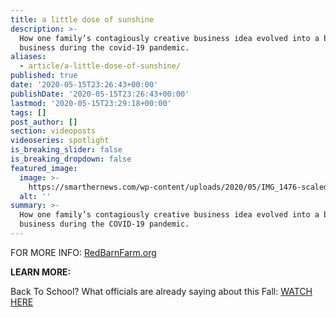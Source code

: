 ```yaml
---
title: a little dose of sunshine
description: >-
  How one family’s contagiously creative business idea evolved into a bustling
  business during the covid-19 pandemic.
aliases:
  - article/a-little-dose-of-sunshine/
published: true
date: '2020-05-15T23:26:43+00:00'
publishDate: '2020-05-15T23:26:43+00:00'
lastmod: '2020-05-15T23:29:18+00:00'
tags: []
post_author: []
section: videoposts
videoseries: spotlight
is_breaking_slider: false
is_breaking_dropdown: false
featured_image:
  image: >-
    https://smarthernews.com/wp-content/uploads/2020/05/IMG_1476-scaled-e1589585146947-969x1024.jpg
  alt: ''
summary: >-
  How one family’s contagiously creative business idea evolved into a bustling
  business during the COVID-19 pandemic.
---
```

FOR MORE INFO: [RedBarnFarm.org](\"http://REdBarnfarm.org\")

**LEARN MORE:**

Back To School? What officials are already saying about this Fall: [WATCH HERE](\"https://smarthernews.com/article/back-to-school/\")
